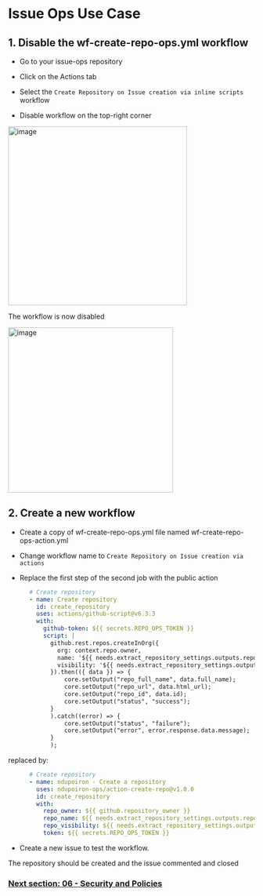 # Issue Ops Use Case

## 1. Disable the wf-create-repo-ops.yml workflow

* Go to your issue-ops repository

* Click on the Actions tab

* Select the `Create Repository on Issue creation via inline scripts` workflow

* Disable workflow on the top-right corner

<img width="365" alt="image" src="https://github.com/ndupoiron-ops/issue-ops/assets/123163496/5e393895-5e6c-4bd5-bdad-2e2d0e4121b4">

The workflow is now disabled

<img width="337" alt="image" src="https://github.com/ndupoiron-ops/issue-ops/assets/123163496/d38c4657-1200-4570-a7eb-236c87c3432d">

## 2. Create a new workflow

* Create a copy of wf-create-repo-ops.yml file named wf-create-repo-ops-action.yml

* Change workflow name to `Create Repository on Issue creation via actions`

* Replace the first step of the second job with the public action

```yaml
      # Create repository
      - name: Create repository
        id: create_repository
        uses: actions/github-script@v6.3.3
        with:
          github-token: ${{ secrets.REPO_OPS_TOKEN }}
          script: |
            github.rest.repos.createInOrg({
              org: context.repo.owner,
              name: '${{ needs.extract_repository_settings.outputs.repository_name }}',
              visibility: '${{ needs.extract_repository_settings.outputs.repository_visibility }}',
            }).then(({ data }) => {
                core.setOutput("repo_full_name", data.full_name);
                core.setOutput("repo_url", data.html_url);
                core.setOutput("repo_id", data.id);
                core.setOutput("status", "success");
            }
            ).catch((error) => {
                core.setOutput("status", "failure");
                core.setOutput("error", error.response.data.message);
            }
            );
```

replaced by: 

```yaml
      # Create repository
      - name: ndupoiron - Create a repository
        uses: ndupoiron-ops/action-create-repo@v1.0.0
        id: create_repository
        with:
          repo_owner: ${{ github.repository_owner }}
          repo_name: ${{ needs.extract_repository_settings.outputs.repository_name }}
          repo_visibility: ${{ needs.extract_repository_settings.outputs.repository_visibility }}
          token: ${{ secrets.REPO_OPS_TOKEN }}
```

* Create a new issue to test the workflow.

The repository should be created and the issue commented and closed

### [Next section: 06 - Security and Policies](https://github.com/tdupoiron-org/issue-ops/blob/main/training/06-policies.md)
